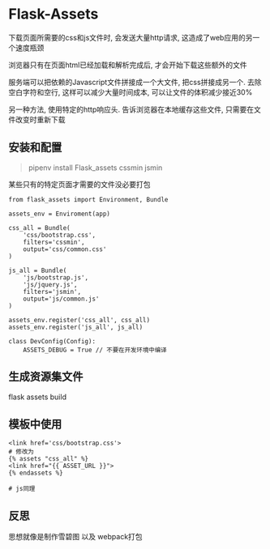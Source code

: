 # Flask-Assets
下载页面所需要的css和js文件时, 会发送大量http请求, 这造成了web应用的另一个速度瓶颈

浏览器只有在页面html已经加载和解析完成后, 才会开始下载这些额外的文件

服务端可以把依赖的Javascript文件拼接成一个大文件, 把css拼接成另一个. 去除空白字符和空行, 这样可以减少大量时间成本, 可以让文件的体积减少接近30%

另一种方法, 使用特定的http响应头. 告诉浏览器在本地缓存这些文件, 只需要在文件改变时重新下载

## 安装和配置

> pipenv install Flask_assets cssmin jsmin

某些只有的特定页面才需要的文件没必要打包

```
from flask_assets import Environment, Bundle

assets_env = Enviroment(app)

css_all = Bundle(
    'css/bootstrap.css',
    filters='cssmin',
    output='css/common.css'
)

js_all = Bundle(
    'js/bootstrap.js',
    'js/jquery.js',
    filters='jsmin',
    output='js/common.js'
)

assets_env.register('css_all', css_all)
assets_env.register('js_all', js_all)

class DevConfig(Config):
    ASSETS_DEBUG = True // 不要在开发环境中编译
```

## 生成资源集文件
flask assets build

## 模板中使用
```
<link href='css/bootstrap.css'>
# 修改为
{% assets "css_all" %}
<link href="{{ ASSET_URL }}">
{% endassets %}

# js同理
```

## 反思
思想就像是制作雪碧图 以及 webpack打包